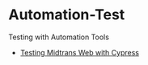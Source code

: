 # Automation-Test
Testing with Automation Tools
- [Testing Midtrans Web with Cypress](https://github.com/Shyy88/Automation-Test/blob/master/cypress/e2e/testing/midtransWeb.cy.js)
